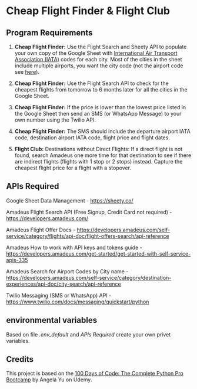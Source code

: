 # Cheap Flight Finder & Flight Club

## Program Requirements
1. **Cheap Flight Finder:** Use the Flight Search and Sheety API to populate your own copy of the Google Sheet with [International Air Transport Association (IATA)](https://en.wikipedia.org/wiki/IATA_airport_code#Cities_with_multiple_airports) codes for each city. Most of the cities in the sheet include multiple airports, you want the city code (not the airport code see [here](https://en.wikipedia.org/wiki/IATA_airport_code#Cities_with_multiple_commercial_airports)).

2. **Cheap Flight Finder:** Use the Flight Search API to check for the cheapest flights from tomorrow to 6 months later for all the cities in the Google Sheet.

3. **Cheap Flight Finder:** If the price is lower than the lowest price listed in the Google Sheet then send an SMS (or WhatsApp Message) to your own number using the Twilio API.

4. **Cheap Flight Finder:** The SMS should include the departure airport IATA code, destination airport IATA code, flight price and flight dates.

5. **Flight Club:** Destinations without Direct Flights: If a direct flight is not found, search Amadeus one more time for that destination to see if there are indirect flights (flights with 1 stop or 2 stops) instead. Capture the cheapest flight price for a flight with a stopover.



## APIs Required

Google Sheet Data Management - https://sheety.co/

Amadeus Flight Search API (Free Signup, Credit Card not required) - https://developers.amadeus.com/

Amadeus Flight Offer Docs - https://developers.amadeus.com/self-service/category/flights/api-doc/flight-offers-search/api-reference

Amadeus How to work with API keys and tokens guide - https://developers.amadeus.com/get-started/get-started-with-self-service-apis-335

Amadeus Search for Airport Codes by City name - https://developers.amadeus.com/self-service/category/destination-experiences/api-doc/city-search/api-reference

Twilio Messaging (SMS or WhatsApp) API - https://www.twilio.com/docs/messaging/quickstart/python

## environmental variables

Based on file *.env_default* and *APIs Required* create your own privet variables.

## Credits
This project is based on the [100 Days of Code: The Complete Python Pro Bootcamp](https://www.udemy.com/course/100-days-of-code/?) by Angela Yu on Udemy.
